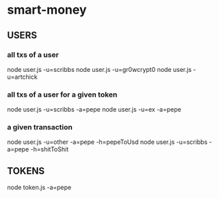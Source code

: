 # smart-money

## USERS

### all txs of a user
node user.js -u=scribbs
node user.js -u=gr0wcrypt0
node user.js -u=artchick

### all txs of a user for a given token
node user.js -u=scribbs -a=pepe
node user.js -u=ex -a=pepe

### a given transaction
node user.js -u=other -a=pepe -h=pepeToUsd
node user.js -u=scribbs -a=pepe -h=shitToShit


## TOKENS
node token.js -a=pepe  
